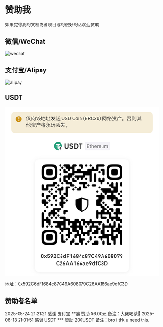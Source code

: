 # 赞助我

如果觉得我的文档或者项目写的很好的话欢迎赞助

## 微信/WeChat

![wechat](./pictures/aifadian/wechat.png)

## 支付宝/Alipay

![alipay](./pictures/aifadian/alipay.jpg)

## USDT

![USDT](./pictures/aifadian/USDT.png)

地址：0x592C6dF1684c87C49A608079C26AA166ae9dfC3D

## 赞助者名单

2025-05-24 21:21:21 感谢 支付宝 **鑫 赞助 ¥6.00元 备注：大佬喝茶🍵
2025-06-13 21:01:51 感谢 USDT  ***  赞助 200USDT 备注：bro i thk u need this.
